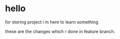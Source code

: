 # hello
for storing project
i m here to learn something


these are the changes which r done in feature branch.
